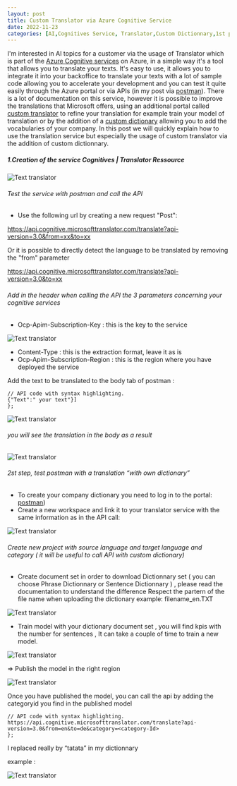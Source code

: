 ```yaml
---
layout: post
title: Custom Translator via Azure Cognitive Service  
date: 2022-11-23
categories: [AI,Cognitives Service, Translator,Custom Dictionnary,1st post]
---
```


I'm interested in AI topics for a customer via the usage of Translator which is part of the [Azure Cognitive services](https://azure.microsoft.com/fr-fr/products/cognitive-services/) on Azure, in a simple way it's a tool that allows you to translate your texts. It's easy to use, it allows you to integrate it into your backoffice to translate your texts with a lot of sample code allowing you to accelerate your development and you can test it quite easily through the Azure portal or via APIs (in my post via [postman](https://www.postman.com/)). There is a lot of documentation on this service, however it is possible to improve the translations that Microsoft offers, using an additional portal called [custom translator](https://portal.customtranslator.azure.ai/) to refine your translation for example train your model of translation or by the addition of a [custom dictionary](https://learn.microsoft.com/en-us/azure/cognitive-services/translator/custom-translator/concepts/dictionaries) allowing you to add the vocabularies of your company.
In this post we will quickly explain how to use the translation service but especially the usage of custom translator via the addition of custom dictionnary.

##### 1.Creation of the service Cognitives | Translator Ressource 

![Text translator](https://github.com/marc-hadjeje/marc-hadjeje.github.io/blob/main/assets/images/Translator_creation.jpg?raw=true)

###### Test the service with postman and call the API 

-	Use the following url by creating a new request "Post": 

 https://api.cognitive.microsofttranslator.com/translate?api-version=3.0&from=xx&to=xx

 Or it is possible to directly detect the language to be translated by removing the "from" parameter

https://api.cognitive.microsofttranslator.com/translate?api-version=3.0&to=xx


###### Add in the header when calling the API the 3 parameters concerning your cognitive services

-	Ocp-Apim-Subscription-Key :  this is the key to the service 

![Text translator](https://github.com/marc-hadjeje/marc-hadjeje.github.io/blob/main/assets/images/param_cognitive.jpg)

-	Content-Type : this is the extraction format, leave it as is
-	Ocp-Apim-Subscription-Region : this is the region where you have deployed the service

Add the text to be translated to the body tab of postman :

```api
// API code with syntax highlighting.
{"Text":" your text"}]
}; 
```
![Text translator](https://raw.githubusercontent.com/marc-hadjeje/marc-hadjeje.github.io/main/assets/images/text_translator.jpg)

######	you will see the translation in the body as a result

![Text translator](https://github.com/marc-hadjeje/marc-hadjeje.github.io/blob/main/assets/images/translation_result.jpg)


###### 2st step, test postman with a translation “with own dictionary”

-	To create your company dictionary you need to log in to the portal: [postman](https://portal.customtranslator.azure.ai/workspaces))
-	Create a new workspace and link it to your translator service with the same information as in the API call:

![Text translator](https://github.com/marc-hadjeje/marc-hadjeje.github.io/blob/main/assets/images/new_project_translator.jpg)

######	Create new project with source language and target language and category ( it will be useful to call API with custom dictionary)


-	Create document set in order to download Dictionnary set  ( you can choose Phrase Dictionnary or Sentence Dictionnary )  , please read the documentation to understand the difference 
Respect the partern of the file name when uploading the dictionary 
example: filename_en.TXT


![Text translator](https://github.com/marc-hadjeje/marc-hadjeje.github.io/blob/main/assets/images/new_project_translator.jpg)



-	Train model with your dictionary document set , you will find kpis with the number for sentences ,   It can take a couple of time to train a new model.

 ![Text translator](https://github.com/marc-hadjeje/marc-hadjeje.github.io/blob/main/assets/images/train_model.jpg)
 
=> Publish the model in the right region

 ![Text translator](https://github.com/marc-hadjeje/marc-hadjeje.github.io/blob/main/assets/images/publish_model2.jpg)

Once you have published the model, you can call the api by adding the categoryid you find in the published model

```api
// API code with syntax highlighting.
https://api.cognitive.microsofttranslator.com/translate?api-version=3.0&from=en&to=de&category=<category-Id>
}; 
```

I replaced really by “tatata” in my dictionnary

example :
 
  ![Text translator](https://github.com/marc-hadjeje/marc-hadjeje.github.io/blob/main/assets/images/result.jpg)

